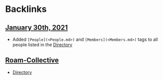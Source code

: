 
# Backlinks
## [January 30th, 2021](<January 30th, 2021.md>)
- Added `[People](<People.md>)` and `[Members](<Members.md>)` tags to all people listed in the [Directory](<Directory.md>)

## [Roam-Collective](<Roam-Collective.md>)
- [Directory](<Directory.md>)

